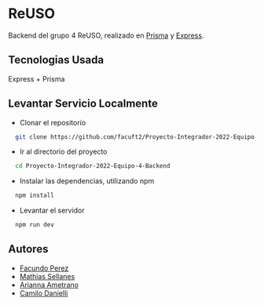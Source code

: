 # ReUSO

Backend del grupo 4 ReUSO, realizado en [Prisma](https://www.prisma.io/) y [Express](https://expressjs.com/es/).

## Tecnologias Usada

Express + Prisma


## Levantar Servicio Localmente

- Clonar el repositorio

```bash
  git clone https://github.com/facuft2/Proyecto-Integrador-2022-Equipo-4-Backend
```

- Ir al directorio del proyecto

```bash
  cd Proyecto-Integrador-2022-Equipo-4-Backend
```

- Instalar las dependencias, utilizando npm

```bash
  npm install
```

- Levantar el servidor

```bash
  npm run dev
```

## Autores

- [Facundo Perez](https://www.github.com/facuft2)
- [Mathias Sellanes](https://github.com/mathiassellanes)
- [Arianna Ametrano](https://github.com/ariana-ametrano)
- [Camilo Danielli](...)
